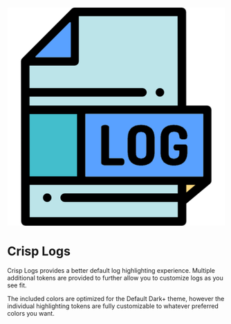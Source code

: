 ![Logo](logo.png)

# Crisp Logs

Crisp Logs provides a better default log highlighting experience. Multiple additional tokens are provided to further allow you to customize logs as you see fit.

The included colors are optimized for the Default Dark+ theme, however the individual highlighting tokens are fully customizable to whatever preferred colors you want.
